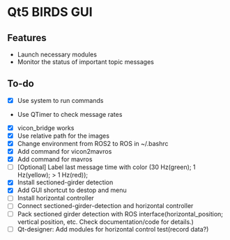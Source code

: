 # Qt5 BIRDS GUI
## Features
- Launch necessary modules
- Monitor the status of important topic messages
## To-do
- [x] Use system to run commands
- Use QTimer to check message rates
- [x] vicon\_bridge works
- [x] Use relative path for the images
- [x] Change environment from ROS2 to ROS in ~/.bashrc
- [x] Add command for vicon2mavros
- [x] Add command for mavros
- [ ] [Optional] Label last message time with color (30 Hz(green); 1 Hz(yellow); > 1 Hz(red));
- [x] Install sectioned-girder detection
- [x] Add GUI shortcut to destop and menu
- [ ] Install horizontal controller
- [ ] Connect sectioned-girder-detection and horizontal controller
- [ ] Pack sectioned girder detection with ROS interface(horizontal_position; vertical position, etc. Check documentation/code for details.)
- [ ] Qt-designer: Add modules for horizontal control test(record data?)
